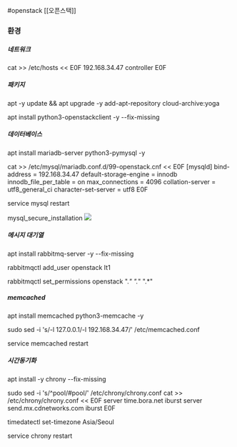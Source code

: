  #openstack 
[[오픈스택]]
### 환경

##### 네트워크
cat >>  /etc/hosts << E0F
192.168.34.47 controller
E0F

##### 패키지
apt -y update && apt upgrade -y
add-apt-repository cloud-archive:yoga

apt install python3-openstackclient -y --fix-missing

##### 데이터베이스

apt install mariadb-server python3-pymysql -y

cat >> /etc/mysql/mariadb.conf.d/99-openstack.cnf << E0F
[mysqld]
bind-address = 192.168.34.47
default-storage-engine = innodb
innodb_file_per_table = on
max_connections = 4096
collation-server = utf8_general_ci
character-set-server = utf8
E0F

service mysql restart

mysql_secure_installation
![](https://i.imgur.com/72B56UQ.png)


##### 메시지 대기열
apt install rabbitmq-server -y --fix-missing

rabbitmqctl add_user openstack It1 

rabbitmqctl set_permissions openstack ".*" ".*" ".*"

##### memcached

apt install memcached python3-memcache -y

sudo sed -i 's/-l 127.0.0.1/-l 192.168.34.47/' /etc/memcached.conf

service memcached restart


##### 시간동기화
apt install -y chrony --fix-missing

sudo sed -i 's/^pool/#pool/' /etc/chrony/chrony.conf
cat >> /etc/chrony/chrony.conf << E0F
server time.bora.net iburst
server send.mx.cdnetworks.com iburst
E0F

timedatectl set-timezone Asia/Seoul

service chrony restart


